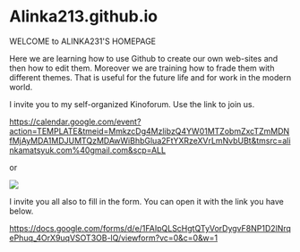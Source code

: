 # Alinka213.github.io
WELCOME to ALINKA231'S HOMEPAGE

Here we are learning how to use Github to create our own web-sites and then how to edit them. Moreover we are training how to frade them with different themes. That is useful for the future life and for work  in the modern world.

I invite you to my self-organized Kinoforum. Use the link to join us.

https://calendar.google.com/event?action=TEMPLATE&tmeid=MmkzcDg4MzlibzQ4YW01MTZobmZxcTZmMDNfMjAyMDA1MDJUMTQzMDAwWiBhbGlua2FtYXRzeXVrLmNvbUBt&tmsrc=alinkamatsyuk.com%40gmail.com&scp=ALL

or

<a target="_blank" href="https://calendar.google.com/event?action=TEMPLATE&amp;tmeid=MmkzcDg4MzlibzQ4YW01MTZobmZxcTZmMDNfMjAyMDA1MDJUMTQzMDAwWiBhbGlua2FtYXRzeXVrLmNvbUBt&amp;tmsrc=alinkamatsyuk.com%40gmail.com&amp;scp=ALL"><img border="0" src="https://www.google.com/calendar/images/ext/gc_button1_ru.gif"></a>

I invite you all also to fill in the form. You can open it with the link you have below.

https://docs.google.com/forms/d/e/1FAIpQLScHgtQTyVorDygvF8NP1D2lNrqePhuq_4OrX9uqVSOT3OB-lQ/viewform?vc=0&c=0&w=1
